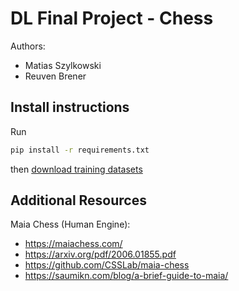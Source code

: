 # DL Final Project - Chess

Authors:
- Matias Szylkowski
- Reuven Brener

## Install instructions

Run

```sh
pip install -r requirements.txt
```

then [download training datasets](./data/README.md)

## Additional Resources

Maia Chess (Human Engine):
- https://maiachess.com/
- https://arxiv.org/pdf/2006.01855.pdf
- https://github.com/CSSLab/maia-chess
- https://saumikn.com/blog/a-brief-guide-to-maia/

